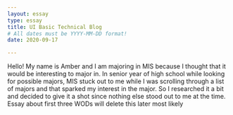 ```yaml
---
layout: essay
type: essay
title: UI Basic Technical Blog
# All dates must be YYYY-MM-DD format!
date: 2020-09-17

---
```


Hello! My name is Amber and I am majoring in MIS because I thought that it would be interesting to major in. In senior year of high school while looking for possible majors, MIS stuck out to me while I was scrolling through a list of majors and that sparked my interest in the major. So I researched it a bit and decided to give it a shot since nothing else stood out to me at the time.
Essay about first three WODs
will delete this later most likely
